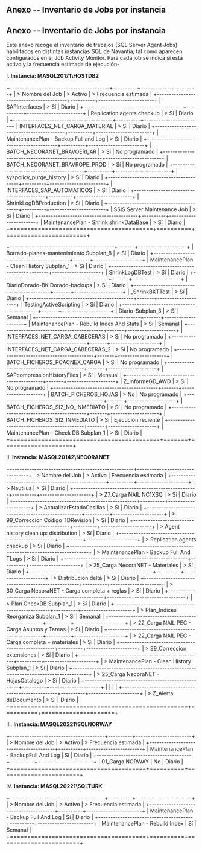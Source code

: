 ## Anexo -- Inventario de Jobs por instancia

## Anexo -- Inventario de Jobs por instancia

Este anexo recoge el inventario de trabajos (SQL Server Agent Jobs) habilitados en distintas instancias SQL de Navantia, tal como aparecen configurados en el Job Activity Monitor. Para cada job se indica si está activo y la frecuencia estimada de ejecución-

I.  **Instancia: MASQL20171\\HOSTDB2**

+-----------------------------------------+----------+-----------------------+
| > Nombre del Job                        | > Activo | > Frecuencia estimada |
+-----------------------------------------+----------+-----------------------+
| SAPInterfaces                           | > Sí     | Diario                |
+-----------------------------------------+----------+-----------------------+
| Replication agents checkup              | > Sí     | Diario                |
+-----------------------------------------+----------+-----------------------+
| INTERFACES_NET_CARGA_MATERIAL           | > Sí     | Diario                |
+-----------------------------------------+----------+-----------------------+
| MaintenancePlan - Backup Full and Log   | > Sí     | Diario                |
+-----------------------------------------+----------+-----------------------+
| BATCH_NECORANET_BRAVOERI_AR             | > Sí     | No programado         |
+-----------------------------------------+----------+-----------------------+
| BATCH_NECORANET_BRAVROPE_PROD           | > Sí     | No programado         |
+-----------------------------------------+----------+-----------------------+
| syspolicy_purge_history                 | > Sí     | Diario                |
+-----------------------------------------+----------+-----------------------+
| INTERFACES_SAP_AUTOMATICOS              | > Sí     | Diario                |
+-----------------------------------------+----------+-----------------------+
| ShrinkLogDBProduction                   | > Sí     | Diario                |
+-----------------------------------------+----------+-----------------------+
| SSIS Server Maintenance Job             | > Sí     | Diario                |
+-----------------------------------------+----------+-----------------------+
| MaintenancePlan - Shrink shrinkDataBase | > Sí     | Diario                |
+=========================================+==========+=======================+

+-------------------------------------------+-------+--------------------+
| Borrado-planes-mantenimiento Subplan_8    | > Sí  | Diario             |
+-------------------------------------------+-------+--------------------+
| MaintenancePlan - Clean History Subplan_1 | > Sí  | Diario             |
+-------------------------------------------+-------+--------------------+
| ShrinkLogDBTest                           | > Sí  | Diario             |
+-------------------------------------------+-------+--------------------+
| DiarioDorado-BK Dorado-backups            | > Sí  | Diario             |
+-------------------------------------------+-------+--------------------+
| \_ShrinkBKTTest                           | > Sí  | Diario             |
+-------------------------------------------+-------+--------------------+
| TestingActiveScripting                    | > Sí  | Diario             |
+-------------------------------------------+-------+--------------------+
| Diario-Subplan_3                          | > Sí  | Semanal            |
+-------------------------------------------+-------+--------------------+
| MaintenancePlan - Rebuild Index And Stats | > Sí  | Semanal            |
+-------------------------------------------+-------+--------------------+
| INTERFACES_NET_CARGA_CABECERAS            | > Sí  | No programado      |
+-------------------------------------------+-------+--------------------+
| INTERFACES_NET_CARGA_CABECERAS_2          | > Sí  | No programado      |
+-------------------------------------------+-------+--------------------+
| BATCH_FICHEROS_PCACNEX_CARGA              | > Sí  | No programado      |
+-------------------------------------------+-------+--------------------+
| SAPcompressionHistoryFiles                | > Sí  | Mensual            |
+-------------------------------------------+-------+--------------------+
| Z_InformeGD_AWD                           | > Sí  | No programado      |
+-------------------------------------------+-------+--------------------+
| BATCH_FICHEROS_HOJAS                      | > No  | No programado      |
+-------------------------------------------+-------+--------------------+
| BATCH_FICHEROS_SI2_NO_INMEDIATO           | > Sí  | No programado      |
+-------------------------------------------+-------+--------------------+
| BATCH_FICHEROS_SI2_INMEDIATO              | > Sí  | Ejecución reciente |
+-------------------------------------------+-------+--------------------+
| MaintenancePlan - Check DB Subplan_1      | > Sí  | Diario             |
+===========================================+=======+====================+

II. **Instancia: MASQL20142\\NECORANET**

+---------------------------------------------------+----------+---------------------+
| > Nombre del Job                                  | > Activo | Frecuencia estimada |
+---------------------------------------------------+----------+---------------------+
| > Nautilus                                        | > Sí     | Diario              |
+---------------------------------------------------+----------+---------------------+
| > Z7_Carga NAIL NC1XSQ                            | > Sí     | Diario              |
+---------------------------------------------------+----------+---------------------+
| > ActualizarEstadoCasillas                        | > Sí     | Diario              |
+---------------------------------------------------+----------+---------------------+
| > 99_Correccion Codigo TDRevision                 | > Sí     | Diario              |
+---------------------------------------------------+----------+---------------------+
| > Agent history clean up: distribution            | > Sí     | Diario              |
+---------------------------------------------------+----------+---------------------+
| > Replication agents checkup                      | > Sí     | Diario              |
+---------------------------------------------------+----------+---------------------+
| > MaintenancePlan - Backup Full And TLogs         | > Sí     | Diario              |
+---------------------------------------------------+----------+---------------------+
| > 25_Carga NecoraNET - Materiales                 | > Sí     | Diario              |
+---------------------------------------------------+----------+---------------------+
| > Distribucion delta                              | > Sí     | Diario              |
+---------------------------------------------------+----------+---------------------+
| > 30_Carga NecoraNET - Carga completa + reglas    | > Sí     | Diario              |
+---------------------------------------------------+----------+---------------------+
| > Plan CheckDB Subplan_1                          | > Sí     | Diario              |
+---------------------------------------------------+----------+---------------------+
| > Plan_Indices Reorganiza Subplan_1               | > Sí     | Semanal             |
+---------------------------------------------------+----------+---------------------+
| > 22_Carga NAIL PEC - Carga Asuntos y Tareas      | > Sí     | Diario              |
+---------------------------------------------------+----------+---------------------+
| > 22_Carga NAIL PEC - Carga completa + materiales | > Sí     | Diario              |
+---------------------------------------------------+----------+---------------------+
| > 99_Correccion extensiones                       | > Sí     | Diario              |
+---------------------------------------------------+----------+---------------------+
| > MaintenancePlan - Clean History Subplan_1       | > Sí     | Diario              |
+---------------------------------------------------+----------+---------------------+
| > 25_Carga NecoraNET - HojasCatalogo              | > Sí     | Diario              |
+---------------------------------------------------+----------+---------------------+
|                                                   |          |                     |
+---------------------------------------------------+----------+---------------------+
| > Z_Alerta deDocumento                            | > Sí     | Diario              |
+===================================================+==========+=====================+

III. **Instancia: MASQL20221\\SQLNORWAY**

+---------------------------------------+----------+-----------------------+
| > Nombre del Job                      | > Activo | > Frecuencia estimada |
+---------------------------------------+----------+-----------------------+
| MaintenancePlan - BackupFull And Log  | Sí       | Diario                |
+---------------------------------------+----------+-----------------------+
| 01_Carga NORWAY                       | No       | Diario                |
+=======================================+==========+=======================+

IV. **Instancia: MASQL20221\\SQLTURK**

+---------------------------------------+----------+-----------------------+
| > Nombre del Job                      | > Activo | > Frecuencia estimada |
+---------------------------------------+----------+-----------------------+
| MaintenancePlan - Backup Full And Log | Sí       | Diario                |
+---------------------------------------+----------+-----------------------+
| MaintenancePlan - Rebuild Index       | Sí       | Semanal               |
+=======================================+==========+=======================+